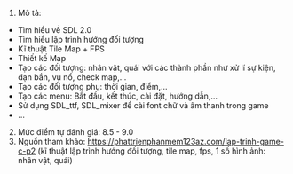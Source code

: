 1. Mô tả:
  - Tìm hiểu về SDL 2.0
  - Tìm hiểu lập trình hướng đối tượng
  - Kĩ thuật Tile Map + FPS
  - Thiết kế Map
  - Tạo các đối tượng: nhân vật, quái với các thành phần như xử lí sự kiện, đạn bắn, vụ nổ, check map,...
  - Tạo các đối tượng phụ: thời gian, điểm,...
  - Tạo các menu: Bắt đầu, kết thúc, cài đặt, hướng dẫn,...
  - Sử dụng SDL_ttf, SDL_mixer để cài font chữ và âm thanh trong game
  - ...
2. Mức điểm tự đánh giá: 8.5 - 9.0
3. Nguồn tham khảo: https://phattrienphanmem123az.com/lap-trinh-game-c-p2 (kĩ thuật lập trình hướng đối tượng, tile map, fps, 1 số hình ảnh: nhân vật, quái)

